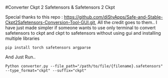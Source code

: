 #Converter Ckpt 2 Safetensors & Safetensors 2 Ckpt

Special thanks to this repo : https://github.com/diStyApps/Safe-and-Stable-Ckpt2Safetensors-Conversion-Tool-GUI.git, All the credit goes to them.. I have just made simpler if someone wants to use only terminal to convert safetensors to ckpt and ckpt to safetensors without using gui and installing multiple libraries

```
pip install torch safetensors argparse
``` 

And Just Run..

```
Python converter.py --file_path="/path/to/file/{filename}.safetensors" --type_format="ckpt" --suffix="ckpt"
``` 


